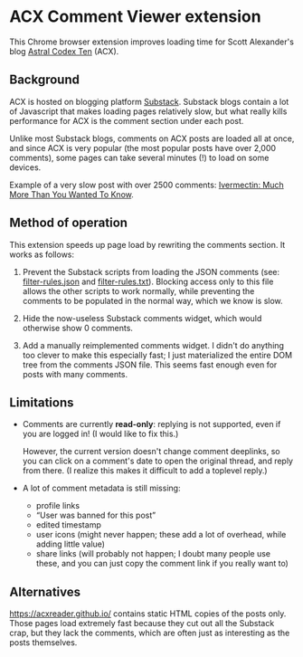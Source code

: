 # ACX Comment Viewer extension

This Chrome browser extension improves loading time for Scott Alexander's blog
[Astral Codex Ten](https://www.astralcodexten.com/) (ACX).


## Background

ACX is hosted on blogging platform [Substack](https://substack.com/Substack).
Substack blogs contain a lot of Javascript that makes loading pages relatively
slow, but what really kills performance for ACX is the comment section under
each post.

Unlike most Substack blogs, comments on ACX posts are loaded all at once, and
since ACX is very popular (the most popular posts have over 2,000 comments),
some pages can take several minutes (!) to load on some devices.

Example of a very slow post with over 2500 comments:
[Ivermectin: Much More Than You Wanted To Know](https://www.astralcodexten.com/p/ivermectin-much-more-than-you-wanted).


## Method of operation

This extension speeds up page load by rewriting the comments section. It works
as follows:

  1. Prevent the Substack scripts from loading the JSON comments (see:
[filter-rules.json](./filter-rules.json) and
[filter-rules.txt](./filter-rules.txt)). Blocking access only to this file
allows the other scripts to work normally, while preventing the comments to be
populated in the normal way, which we know is slow.

  2. Hide the now-useless Substack comments widget, which would otherwise show 0
     comments.

  3. Add a manually reimplemented comments widget.
     I didn't do anything too clever to make this especially fast; I just
     materialized the entire DOM tree from the comments JSON file. This seems
     fast enough even for posts with many comments.


## Limitations

  - Comments are currently **read-only**: replying is not supported, even if you
    are logged in! (I would like to fix this.)

    However, the current version doesn't change comment deeplinks, so you can
    click on a comment's date to open the original thread, and reply from there.
    (I realize this makes it difficult to add a toplevel reply.)

  - A lot of comment metadata is still missing:
      - profile links
      - “User was banned for this post”
      - edited timestamp
      - user icons (might never happen; these add a lot of overhead, while
        adding little value)
      - share links (will probably not happen; I doubt many people use these,
        and you can just copy the comment link if you really want to)

## Alternatives

https://acxreader.github.io/ contains static HTML copies of the posts only.
Those pages load extremely fast because they cut out all the Substack crap, but
they lack the comments, which are often just as interesting as the posts
themselves.
